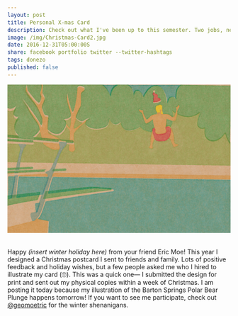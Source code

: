 ```yaml
---
layout: post
title: Personal X-mas Card
description: Check out what I've been up to this semester. Two jobs, new projects, and somehow straight A's.
image: /img/Christmas-Card2.jpg
date: 2016-12-31T05:00:00S
share: facebook portfolio twitter --twitter-hashtags
tags: donezo
published: false
---
```


<img class="col three" src="/img/2016xmas.jpg">
<div class="col three caption">
&nbsp;
</div>

Happy *(insert winter holiday here)* from your friend Eric Moe! This year I designed a Christmas postcard I sent to friends and family. Lots of positive feedback and holiday wishes, but a few people asked me who I hired to illustrate my card (🙄). This was a quick one— I submitted the design for print and sent out my physical copies within a week of Christmas. I am posting it today because my illustration of the Barton Springs Polar Bear Plunge happens tomorrow! If you want to see me participate, check out [@geomoetric](/geomoetric/) for the winter shenanigans. 

